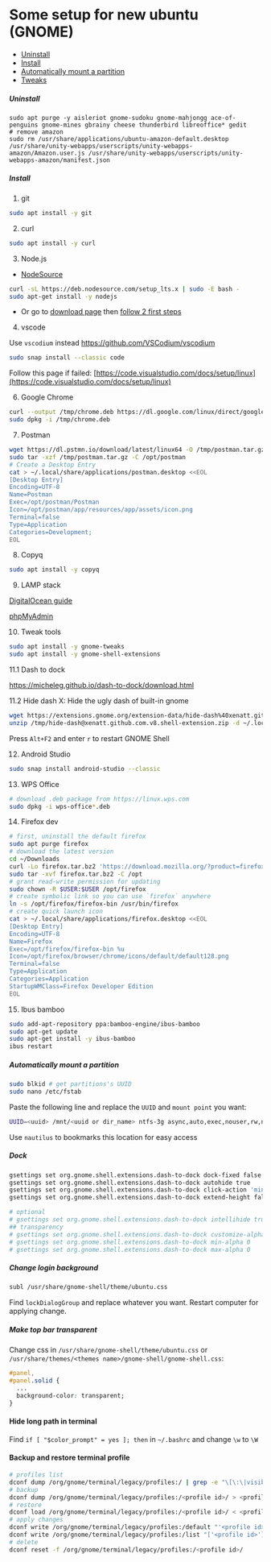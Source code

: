# Some setup for new ubuntu (GNOME)

- [Uninstall](#uninstall)
- [Install](#install)
- [Automatically mount a partition](#automatically-mount-a-partition)
- [Tweaks](#dock)

##### Uninstall
```
sudo apt purge -y aisleriot gnome-sudoku gnome-mahjongg ace-of-penguins gnome-mines gbrainy cheese thunderbird libreoffice* gedit
# remove amazon
sudo rm /usr/share/applications/ubuntu-amazon-default.desktop /usr/share/unity-webapps/userscripts/unity-webapps-amazon/Amazon.user.js /usr/share/unity-webapps/userscripts/unity-webapps-amazon/manifest.json
```

##### Install
1. git
```sh
sudo apt install -y git
```

2. curl
```sh
sudo apt install -y curl
```

3. Node.js
- [NodeSource](https://github.com/nodesource/distributions/blob/master/README.md#debmanual)
```sh
curl -sL https://deb.nodesource.com/setup_lts.x | sudo -E bash -
sudo apt-get install -y nodejs
```
- Or go to [download page](https://nodejs.org/en/download/) then [follow 2 first steps](https://github.com/nodejs/help/wiki/Installation)

4. vscode

Use `vscodium` instead https://github.com/VSCodium/vscodium
```sh
sudo snap install --classic code
```
Follow this page if failed: [https://code.visualstudio.com/docs/setup/linux](https://code.visualstudio.com/docs/setup/linux)

6. Google Chrome
```sh
curl --output /tmp/chrome.deb https://dl.google.com/linux/direct/google-chrome-stable_current_amd64.deb
sudo dpkg -i /tmp/chrome.deb
```

7. Postman
```sh
wget https://dl.pstmn.io/download/latest/linux64 -O /tmp/postman.tar.gz
sudo tar -xzf /tmp/postman.tar.gz -C /opt/postman
# Create a Desktop Entry
cat > ~/.local/share/applications/postman.desktop <<EOL
[Desktop Entry]
Encoding=UTF-8
Name=Postman
Exec=/opt/postman/Postman
Icon=/opt/postman/app/resources/app/assets/icon.png
Terminal=false
Type=Application
Categories=Development;
EOL
```

8. Copyq
```sh
sudo apt install -y copyq
```

9. LAMP stack

[DigitalOcean guide](https://www.digitalocean.com/community/tutorials/how-to-install-linux-apache-mysql-php-lamp-stack-ubuntu-18-04)

[phpMyAdmin](https://www.digitalocean.com/community/tutorials/how-to-install-and-secure-phpmyadmin-on-ubuntu-18-04)

10. Tweak tools
```sh
sudo apt install -y gnome-tweaks
sudo apt install -y gnome-shell-extensions
```

11.1 Dash to dock

https://micheleg.github.io/dash-to-dock/download.html

11.2 Hide dash X: Hide the ugly dash of built-in gnome
```sh
wget https://extensions.gnome.org/extension-data/hide-dash%40xenatt.github.com.v8.shell-extension.zip -P /tmp/
unzip /tmp/hide-dash@xenatt.github.com.v8.shell-extension.zip -d ~/.local/share/gnome-shell/extensions/hide-dash@xenatt.github.com # directory name is the uuid in metadata.json file
```
Press `Alt+F2` and enter `r` to restart GNOME Shell

12. Android Studio
```sh
sudo snap install android-studio --classic
```

13. WPS Office
```sh
# download .deb package from https://linux.wps.com
sudo dpkg -i wps-office*.deb
```

14. Firefox dev
```sh
# first, uninstall the default firefox
sudo apt purge firefox
# download the latest version
cd ~/Downloads
curl -Lo firefox.tar.bz2 'https://download.mozilla.org/?product=firefox-devedition-latest-ssl&os=linux64&lang=en-US'
sudo tar -xvf firefox.tar.bz2 -C /opt
# grant read-write permission for updating
sudo chown -R $USER:$USER /opt/firefox
# create symbolic link so you can use `firefox` anywhere
ln -s /opt/firefox/firefox-bin /usr/bin/firefox
# create quick launch icon
cat > ~/.local/share/applications/firefox.desktop <<EOL
[Desktop Entry]
Encoding=UTF-8
Name=Firefox
Exec=/opt/firefox/firefox-bin %u
Icon=/opt/firefox/browser/chrome/icons/default/default128.png
Terminal=false
Type=Application
Categories=Application
StartupWMClass=Firefox Developer Edition
EOL
```
15. Ibus bamboo
```sh
sudo add-apt-repository ppa:bamboo-engine/ibus-bamboo
sudo apt-get update
sudo apt-get install -y ibus-bamboo
ibus restart
```

##### Automatically mount a partition
```sh
sudo blkid # get partitions's UUID
sudo nano /etc/fstab
```

Paste the following line and replace the `UUID` and `mount point` you want:
```sh
UUID=<uuid> /mnt/<uuid or dir_name> ntfs-3g async,auto,exec,nouser,rw,nosuid,nodev,nofail 0 0
```
Use `nautilus` to bookmarks this location for easy access

##### Dock
```sh
gsettings set org.gnome.shell.extensions.dash-to-dock dock-fixed false
gsettings set org.gnome.shell.extensions.dash-to-dock autohide true
gsettings set org.gnome.shell.extensions.dash-to-dock click-action 'minimize'
gsettings set org.gnome.shell.extensions.dash-to-dock extend-height false

# optional
# gsettings set org.gnome.shell.extensions.dash-to-dock intellihide true
## transparency
# gsettings set org.gnome.shell.extensions.dash-to-dock customize-alphas true
# gsettings set org.gnome.shell.extensions.dash-to-dock min-alpha 0
# gsettings set org.gnome.shell.extensions.dash-to-dock max-alpha 0

```

##### Change login background
```sh
subl /usr/share/gnome-shell/theme/ubuntu.css
```
Find `lockDialogGroup` and replace whatever you want. Restart computer for applying change.

##### Make top bar transparent
Change css in `/usr/share/gnome-shell/theme/ubuntu.css` or `/usr/share/themes/<themes name>/gnome-shell/gnome-shell.css`:
```css
#panel,
#panel.solid {
  ...
  background-color: transparent;
}
```

#### Hide long path in terminal
Find `if [ "$color_prompt" = yes ]; then` in `~/.bashrc` and change `\w` to `\W`

#### Backup and restore terminal profile
```sh
# profiles list
dconf dump /org/gnome/terminal/legacy/profiles:/ | grep -e "\[\:\|visible-name"
# backup
dconf dump /org/gnome/terminal/legacy/profiles:/<profile id>/ > <profile name>.dconf
# restore
dconf load /org/gnome/terminal/legacy/profiles:/<profile id>/ < <profile name>.dconf
# apply changes
dconf write /org/gnome/terminal/legacy/profiles:/default "'<profile id>'"
dconf write /org/gnome/terminal/legacy/profiles:/list "['<profile id>']"
# delete
dconf reset -f /org/gnome/terminal/legacy/profiles:/<profile id>/
```
